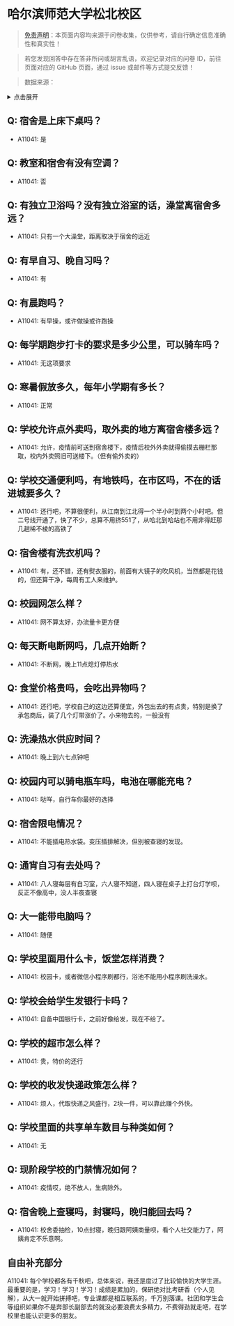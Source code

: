 # 哈尔滨师范大学松北校区

> [免责声明](https://colleges.chat/#_3)：本页面内容均来源于问卷收集，仅供参考，请自行确定信息准确性和真实性！

> 若您发现回答中存在答非所问或胡言乱语，欢迎记录对应的问卷 ID，前往页面对应的 GitHub 页面，通过 issue 或邮件等方式提交反馈！

> 数据来源：

<details><summary>点击展开</summary>
<ul>
<li>A11041: 匿名 (2022 年 06 月)</li>
</ul>
</details>

## Q: 宿舍是上床下桌吗？

- A11041: 是

## Q: 教室和宿舍有没有空调？

- A11041: 否

## Q: 有独立卫浴吗？没有独立浴室的话，澡堂离宿舍多远？

- A11041: 只有一个大澡堂，距离取决于宿舍的远近

## Q: 有早自习、晚自习吗？

- A11041: 有

## Q: 有晨跑吗？

- A11041: 有早操，或许做操或许跑操

## Q: 每学期跑步打卡的要求是多少公里，可以骑车吗？

- A11041: 无这项要求

## Q: 寒暑假放多久，每年小学期有多长？

- A11041: 正常

## Q: 学校允许点外卖吗，取外卖的地方离宿舍楼多远？

- A11041: 允许，疫情前可送到宿舍楼下，疫情后校外外卖就得偷摸去栅栏那取，校内外卖照旧可送楼下。（但有偷外卖的）

## Q: 学校交通便利吗，有地铁吗，在市区吗，不在的话进城要多久？

- A11041: 还行吧，不算很便利，从江南到江北得一个半小时到两个小时吧。但二号线开通了，快了不少，总算不用挤551了，从哈北到哈站也不用非得赶那几趟稀不棱的高铁了

## Q: 宿舍楼有洗衣机吗？

- A11041: 有，还不错，还有熨衣服的，前面有大镜子的吹风机，当然都是花钱的，但还算干净，每周有工人来维护。

## Q: 校园网怎么样？

- A11041: 网不算太好，办流量卡更方便

## Q: 每天断电断网吗，几点开始断？

- A11041: 不断网，晚上11点熄灯停热水

## Q: 食堂价格贵吗，会吃出异物吗？

- A11041: 还行吧，学校自己的这边还算便宜，外包出去的有点贵，特别是换了承包商后，装了几个灯带涨价了。小来物去的，一般没有

## Q: 洗澡热水供应时间？

- A11041: 晚上到六七点钟吧

## Q: 校园内可以骑电瓶车吗，电池在哪能充电？

- A11041: 哒咩，自行车你最好的选择

## Q: 宿舍限电情况？

- A11041: 不能插电热水袋。变压插排解决，但别被查寝的发现。

## Q: 通宵自习有去处吗？

- A11041: 八人寝每层有自习室，六人寝不知道，四人寝在桌子上打台灯学呗，反正不像高中，没人半夜查寝

## Q: 大一能带电脑吗？

- A11041: 随便

## Q: 学校里面用什么卡，饭堂怎样消费？

- A11041: 校园卡，或者微信小程序刷都行，浴池不能用小程序刷洗澡水。

## Q: 学校会给学生发银行卡吗？

- A11041: 自备中国银行卡，之前好像给发，现在不给了。

## Q: 学校的超市怎么样？

- A11041: 贵，特价的还行

## Q: 学校的收发快递政策怎么样？

- A11041: 烦人，代取快递之风盛行，2块一件，可以靠此赚个外快。

## Q: 学校里面的共享单车数目与种类如何？

- A11041: 无

## Q: 现阶段学校的门禁情况如何？

- A11041: 疫情哎，绝不放人，生病除外。

## Q: 宿舍晚上查寝吗，封寝吗，晚归能回去吗？

- A11041: 校舍委抽检，10点封寝，晚归跟阿姨商量呗，看个人社交能力了，阿姨肯定不乐意啊。

## 自由补充部分

A11041: 每个学校都各有千秋吧，总体来说，我还是度过了比较愉快的大学生涯。最重要的是，学习！学习！学习！成绩是累加的，保研绝对比考研香（个人见解），从大一就开始拼搏吧，专业课都是相互联系的，千万别落课。社团和学生会等组织如果你不是奔部长副部去的就没必要浪费太多精力，不费得劲就走吧，在学校里也能认识更多的朋友。